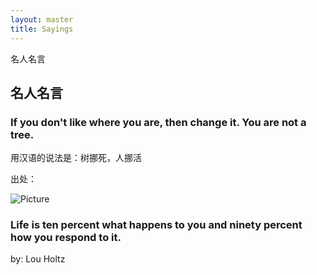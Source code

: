 ```yaml
---
layout: master
title: Sayings
---
```


名人名言
## 名人名言

### If you don't like where you are, then change it. You are not a tree.

用汉语的说法是：树挪死，人挪活

出处：

![Picture](http://29.media.tumblr.com/tumblr_kzcyp0f6bB1qzwaddo1_500.jpg)


### Life is ten percent what happens to you and ninety percent how you respond to it.

by: Lou Holtz


